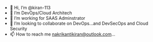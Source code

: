 - 👋 Hi, I’m @kiran-113
- 👀 I’m  DevOps/Cloud Architech
- 🌱 I’m working for SAAS Adminstrator
- 💞️ I’m looking to collaborate on DevOps...and DevSecOps and Cloud Security
- 📫 How to reach me nakrikantikiran@outlook.com...




